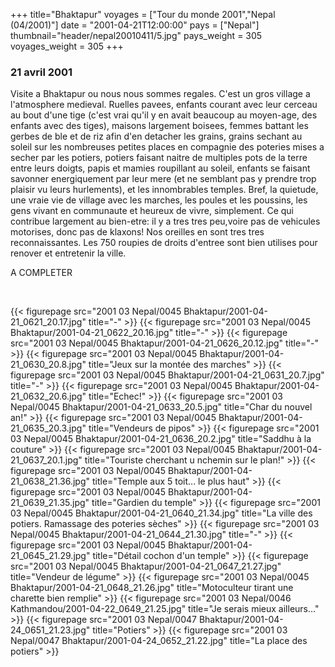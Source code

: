 +++
title="Bhaktapur"
voyages = ["Tour du monde 2001","Nepal (04/2001)"]
date = "2001-04-21T12:00:00"
pays = ["Nepal"]
thumbnail="header/nepal20010411/5.jpg"
pays_weight = 305
voyages_weight = 305
+++
### 21 avril 2001

 Visite a Bhaktapur ou nous nous sommes regales. C'est un gros village a l'atmosphere 
medieval. Ruelles pavees, enfants courant avec leur cerceau au bout d'une tige 
(c'est vrai qu'il y en avait beaucoup au moyen-age, des enfants avec des tiges), 
maisons largement boisees, femmes battant les gerbes de ble et de riz afin d'en 
detacher les grains, grains sechant au soleil sur les nombreuses petites places 
en compagnie des poteries mises a secher par les potiers, potiers faisant naitre 
de multiples pots de la terre entre leurs doigts, papis et mamies roupillant 
au soleil, enfants se faisant savonner energiquement par leur mere (et ne semblant 
pas y prendre trop plaisir vu leurs hurlements), et les innombrables temples. 
Bref, la quietude, une vraie vie de village avec les marches, les poules et 
les poussins, les gens vivant en communaute et heureux de vivre, simplement. 
Ce qui contribue largement au bien-etre: il y a tres tres peu,voire pas de vehicules 
motorises, donc pas de klaxons! Nos oreilles en sont tres tres reconnaissantes. 
Les 750 roupies de droits d'entree sont bien utilises pour renover et entretenir 
la ville. 

A COMPLETER

&nbsp; 


<div id="TOTO">{{< figurepage src="2001 03 Nepal/0045 Bhaktapur/2001-04-21_0621_20.17.jpg" title="-"  >}}
{{< figurepage src="2001 03 Nepal/0045 Bhaktapur/2001-04-21_0622_20.16.jpg" title="-"  >}}
{{< figurepage src="2001 03 Nepal/0045 Bhaktapur/2001-04-21_0626_20.12.jpg" title="-"  >}}
{{< figurepage src="2001 03 Nepal/0045 Bhaktapur/2001-04-21_0630_20.8.jpg" title="Jeux sur la montée des marches"  >}}
{{< figurepage src="2001 03 Nepal/0045 Bhaktapur/2001-04-21_0631_20.7.jpg" title="-"  >}}
{{< figurepage src="2001 03 Nepal/0045 Bhaktapur/2001-04-21_0632_20.6.jpg" title="Echec!"  >}}
{{< figurepage src="2001 03 Nepal/0045 Bhaktapur/2001-04-21_0633_20.5.jpg" title="Char du nouvel an!"  >}}
{{< figurepage src="2001 03 Nepal/0045 Bhaktapur/2001-04-21_0635_20.3.jpg" title="Vendeurs de pipos"  >}}
{{< figurepage src="2001 03 Nepal/0045 Bhaktapur/2001-04-21_0636_20.2.jpg" title="Saddhu à la couture"  >}}
{{< figurepage src="2001 03 Nepal/0045 Bhaktapur/2001-04-21_0637_20.1.jpg" title="Touriste cherchant u nchemin sur le plan!"  >}}
{{< figurepage src="2001 03 Nepal/0045 Bhaktapur/2001-04-21_0638_21.36.jpg" title="Temple aux 5 toit... le plus haut"  >}}
{{< figurepage src="2001 03 Nepal/0045 Bhaktapur/2001-04-21_0639_21.35.jpg" title="Gardien du temple"  >}}
{{< figurepage src="2001 03 Nepal/0045 Bhaktapur/2001-04-21_0640_21.34.jpg" title="La ville des potiers. Ramassage des poteries sèches"  >}}
{{< figurepage src="2001 03 Nepal/0045 Bhaktapur/2001-04-21_0644_21.30.jpg" title="-"  >}}
{{< figurepage src="2001 03 Nepal/0045 Bhaktapur/2001-04-21_0645_21.29.jpg" title="Détail cochon d'un temple"  >}}
{{< figurepage src="2001 03 Nepal/0045 Bhaktapur/2001-04-21_0647_21.27.jpg" title="Vendeur de légume"  >}}
{{< figurepage src="2001 03 Nepal/0045 Bhaktapur/2001-04-21_0648_21.26.jpg" title="Motoculteur tirant une charette bien remplie"  >}}
{{< figurepage src="2001 03 Nepal/0046 Kathmandou/2001-04-22_0649_21.25.jpg" title="Je serais mieux ailleurs..."  >}}
{{< figurepage src="2001 03 Nepal/0047 Bhaktapur/2001-04-24_0651_21.23.jpg" title="Potiers"  >}}
{{< figurepage src="2001 03 Nepal/0047 Bhaktapur/2001-04-24_0652_21.22.jpg" title="La place des potiers"  >}}
</DIV>

